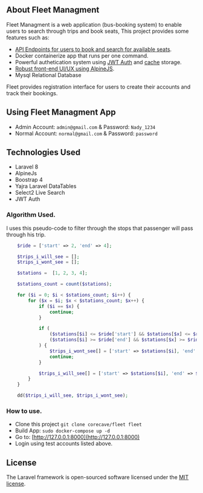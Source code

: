 ## About Fleet Managment

Fleet Managment is a web application (bus-booking
system) to enable users to search through trips and book seats, This project provides some features such as:

-   [API Endpoints for users to book and search for available seats](https://documenter.getpostman.com/view/12757027/TzJsexHM).
-   Docker containerize app that runs per one command.
-   Powerful authetication system using [JWT Auth](https://jwt-auth.readthedocs.io/en/develop/laravel-installation/) and [cache](https://laravel.com/docs/cache) storage.
-   [Robust front-end UI/UX using AlpineJS](https://github.com/alpinejs/alpine).
-   Mysql Relational Database

Fleet provides registration interface for users to create their accounts and track their bookings.

## Using Fleet Managment App

-   Admin Account: `admin@gmail.com` & Password: `Nady_1234`
-   Normal Account: `normal@gmail.com` & Password: `password`

## Technologies Used

-   Laravel 8
-   AlpineJs
-   Boostrap 4
-   Yajra Laravel DataTables
-   Select2 Live Search
-   JWT Auth

### Algorithm Used.

I uses this pseudo-code to filter through the stops that passenger will pass through his trip.

```php
    $ride = ['start' => 2, 'end' => 4];

    $trips_i_will_see = [];
    $trips_i_wont_see = [];

    $stations =  [1, 2, 3, 4];

    $stations_count = count($stations);

    for ($i = 0; $i < $stations_count; $i++) {
        for ($x = $i; $x < $stations_count; $x++) {
            if ($i == $x) {
                continue;
            }

            if (
                ($stations[$i] <= $ride['start'] && $stations[$x] <= $ride['start']) ||
                ($stations[$i] >= $ride['end'] && $stations[$x] >= $ride['end'])
            ) {
                $trips_i_wont_see[] = ['start' => $stations[$i], 'end' => $stations[$x]];
                continue;
            }

            $trips_i_will_see[] = ['start' => $stations[$i], 'end' => $stations[$x]];
        }
    }

    dd($trips_i_will_see, $trips_i_wont_see);
```

### How to use.

-   Clone this project `git clone corecave/fleet fleet`
-   Build App: `sudo docker-compose up -d`
-   Go to: [http://127.0.0.1:8000](http://127.0.0.1:8000)
-   Login using test accounts listed above.

## License

The Laravel framework is open-sourced software licensed under the [MIT license](https://opensource.org/licenses/MIT).
